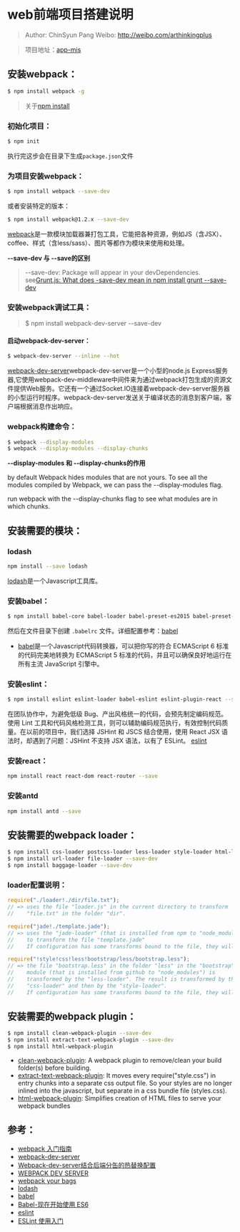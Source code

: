 # web前端项目搭建说明

> Author: ChinSyun Pang
> Weibo: http://weibo.com/arthinkingplus

> 项目地址：[app-mis](https://github.com/highpay-zoom/app-mis)

## 安装webpack：

```bash
$ npm install webpack -g
```

> 关于[npm install](https://docs.npmjs.com/)

### 初始化项目：

```bash
$ npm init
```

执行完这步会在目录下生成`package.json`文件


### 为项目安装webpack：

```bash
$ npm install webpack --save-dev
```

或者安装特定的版本：

```bash
$ npm install webpack@1.2.x --save-dev
```

[webpack](https://webpack.github.io/)是一款模块加载器兼打包工具，它能把各种资源，例如JS（含JSX）、coffee、样式（含less/sass）、图片等都作为模块来使用和处理。

**--save-dev 与 --save的区别**
> --save-dev: Package will appear in your devDependencies.
> see[Grunt.js: What does -save-dev mean in npm install grunt --save-dev](http://stackoverflow.com/questions/19223051/grunt-js-what-does-save-dev-mean-in-npm-install-grunt-save-dev)

### 安装webpack调试工具：

> $ npm install webpack-dev-server --save-dev

#### 启动webpack-dev-server：

```bash
$ webpack-dev-server --inline --hot
```

[webpack-dev-server](https://webpack.github.io/docs/webpack-dev-server.html)webpack-dev-server是一个小型的node.js Express服务器,它使用webpack-dev-middleware中间件来为通过webpack打包生成的资源文件提供Web服务。它还有一个通过Socket.IO连接着webpack-dev-server服务器的小型运行时程序。webpack-dev-server发送关于编译状态的消息到客户端，客户端根据消息作出响应。

### webpack构建命令：

```bash
$ webpack --display-modules
$ webpack --display-modules --display-chunks
```

**--display-modules 和 --display-chunks的作用**

by default Webpack hides modules that are not yours. To see all the modules compiled by Webpack, we can pass the --display-modules flag.

run webpack with the --display-chunks flag to see what modules are in which chunks.

## 安装需要的模块：

### lodash

```bash
npm install --save lodash
```

[lodash](https://lodash.com/)是一个Javascript工具库。

### 安装babel：

```bash
$ npm install babel-core babel-loader babel-preset-es2015 babel-preset-react babel-preset-stage-2 --save-dev
```

然后在文件目录下创建 `.babelrc` 文件。详细配置参考：[babel](https://babeljs.io/)

* [babel](https://babeljs.io/)是一个Javascript代码转换器，可以把你写的符合 ECMAScript 6 标准的代码完美地转换为 ECMAScript 5 标准的代码，并且可以确保良好地运行在所有主流 JavaScript 引擎中。

### 安装eslint：

```bash
$ npm install eslint eslint-loader babel-eslint eslint-plugin-react --save-dev
```

在团队协作中，为避免低级 Bug、产出风格统一的代码，会预先制定编码规范。使用 Lint 工具和代码风格检测工具，则可以辅助编码规范执行，有效控制代码质量。在以前的项目中，我们选择 JSHint 和 JSCS 结合使用，使用 React JSX 语法时，却遇到了问题：JSHint 不支持 JSX 语法，以有了 ESLint。
[eslint](http://eslint.org/)

### 安装react：

```bash
npm install react react-dom react-router --save
```

### 安装antd

```bash
npm install antd --save
```

## 安装需要的webpack loader：

```bash
$ npm install css-loader postcss-loader less-loader style-loader html-loader sass-loader node-sass --save-dev
$ npm install url-loader file-loader --save-dev
$ npm install baggage-loader --save-dev
```

### loader配置说明：

```javascript
require("./loader!./dir/file.txt");
// => uses the file "loader.js" in the current directory to transform
//    "file.txt" in the folder "dir".

require("jade!./template.jade");
// => uses the "jade-loader" (that is installed from npm to "node_modules")
//    to transform the file "template.jade"
//    If configuration has some transforms bound to the file, they will still be applied.

require("!style!css!less!bootstrap/less/bootstrap.less");
// => the file "bootstrap.less" in the folder "less" in the "bootstrap"
//    module (that is installed from github to "node_modules") is
//    transformed by the "less-loader". The result is transformed by the
//    "css-loader" and then by the "style-loader".
//    If configuration has some transforms bound to the file, they will not be applied.
```


## 安装需要的webpack plugin：

```bash
$ npm install clean-webpack-plugin --save-dev
$ npm install extract-text-webpack-plugin --save-dev
$ npm install html-webpack-plugin
```

* [clean-webpack-plugin](https://github.com/johnagan/clean-webpack-plugin): A webpack plugin to remove/clean your build folder(s) before building.
* [extract-text-webpack-plugin](https://github.com/webpack/extract-text-webpack-plugin): It moves every require("style.css") in entry chunks into a separate css output file. So your styles are no longer inlined into the javascript, but separate in a css bundle file (styles.css).
* [html-webpack-plugin](https://github.com/ampedandwired/html-webpack-plugin): Simplifies creation of HTML files to serve your webpack bundles


## 参考：

* [webpack 入门指南](http://www.cnblogs.com/vajoy/p/4650467.html)
* [webpack-dev-server](https://webpack.github.io/docs/webpack-dev-server.html)
* [Webpack-dev-server结合后端分缶的热替换配置](http://www.jianshu.com/p/8adf4c2bfa51)
* [WEBPACK DEV SERVER](http://www.jianshu.com/p/941bfaf13be1)
* [webpack your bags](http://blog.madewithlove.be/post/webpack-your-bags/)
* [lodash](https://lodash.com/)
* [babel](https://babeljs.io/)
* [Babel-现在开始使用 ES6](http://www.cnblogs.com/whitewolf/p/4357916.html)
* [eslint](http://eslint.org/)
* [ESLint 使用入门](http://www.tuicool.com/articles/7JZZJzn)







